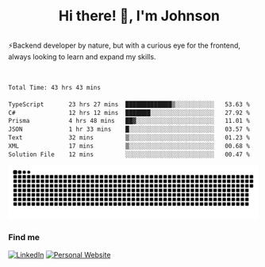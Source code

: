 <div id="user-content-toc">
  <ul align="center">
    <summary><h1 style="display: inline-block">Hi there! 👋, I'm Johnson</h1></summary>
  </ul>
</div>

⚡Backend developer by nature, but with a curious eye for the frontend, always looking to learn and expand my skills.

<br>


<!--START_SECTION:waka-->

```txt
Total Time: 43 hrs 43 mins

TypeScript       23 hrs 27 mins  █████████████▒░░░░░░░░░░░   53.63 %
C#               12 hrs 12 mins  ███████░░░░░░░░░░░░░░░░░░   27.92 %
Prisma           4 hrs 48 mins   ██▓░░░░░░░░░░░░░░░░░░░░░░   11.01 %
JSON             1 hr 33 mins    █░░░░░░░░░░░░░░░░░░░░░░░░   03.57 %
Text             32 mins         ▒░░░░░░░░░░░░░░░░░░░░░░░░   01.23 %
XML              17 mins         ▒░░░░░░░░░░░░░░░░░░░░░░░░   00.68 %
Solution File    12 mins         ░░░░░░░░░░░░░░░░░░░░░░░░░   00.47 %
```

<!--END_SECTION:waka-->

<picture>
  <source  srcset="https://github.com/joshwambere/joshwambere/blob/output/github-contribution-grid-snake-dark.svg?palette=github-dark">
  <source  srcset="https://github.com/joshwambere/joshwambere/blob/output/github-contribution-grid-snake.svg">
  <img alt="github contribution grid snake animation" src="https://github.com/joshwambere/joshwambere/blob/output/github-contribution-grid-snake.svg">
</picture>

### Find me
<a href="https://www.linkedin.com/in/dusabe-johnson" target="_blank"><img src="https://img.shields.io/badge/LinkedIn-%230077B5.svg?&style=flat&logo=linkedin&logoColor=white" alt="LinkedIn"></a>
‎‎ [![Personal Website](https://img.shields.io/badge/visit-Johnsonis.me-blue)](https://johnsonis.me/)
